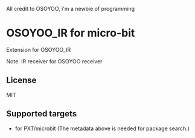 All credit to OSOYOO, i'm a newbie of programming 
# OSOYOO_IR for micro-bit

Extension for OSOYOO_IR

Note: IR receiver for OSOYOO receiver

## License

MIT

## Supported targets

* for PXT/microbit
(The metadata above is needed for package search.)
